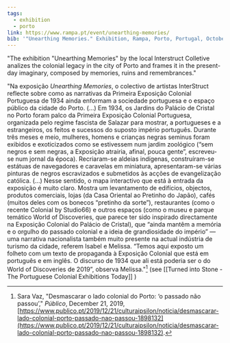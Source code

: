 ```yaml
---
tags:
  - exhibition
  - porto
link: https://www.rampa.pt/event/unearthing-memories/
bib: '"Unearthing Memories." Exhibition, Rampa, Porto, Portugal, October 14–November 26, 2023. https://www.rampa.pt/event/unearthing-memories/.'
---
```

"The exhibition "Unearthing Memories" by the local Interstruct Colletive analizes the colonial legacy in the city of Porto and frames it in the present-day imaginary, composed by memories, ruins and remembrances."

"Na exposição _Unearthing Memories_, o colectivo de artistas InterStruct reflecte sobre como as narrativas da Primeira Exposição Colonial Portuguesa de 1934 ainda enformam a sociedade portuguesa e o espaço público da cidade do Porto. (...) 
Em 1934, os Jardins do Palácio de Cristal no Porto foram palco da Primeira Exposição Colonial Portuguesa, organizada pelo regime fascista de Salazar para mostrar, a portugueses e a estrangeiros, os feitos e sucessos do suposto império português. Durante três meses e meio, mulheres, homens e crianças negras seminus foram exibidos e exoticizados como se estivessem num jardim zoológico (“sem negros e sem negras, a Exposição atrairia, afinal, pouca gente”, escreveu-se num jornal da época). Recriaram-se aldeias indígenas, construíram-se estátuas de navegadores e caravelas em miniatura, apresentaram-se várias pinturas de negros escravizados e submetidos às acções de evangelização católica.  (...)
Nesse sentido, o mapa interactivo que está à entrada da exposição é muito claro. Mostra um levantamento de edifícios, objectos, produtos comerciais, lojas (da Casa Oriental ao Pretinho do Japão), cafés (muitos deles com os bonecos “pretinho da sorte”), restaurantes (como o recente Colonial by Studio66) e outros espaços (como o museu e parque temático World of Discoveries, que parece ter sido inspirado directamente na Exposição Colonial do Palácio de Cristal), que “ainda mantêm a memória e o orgulho do passado colonial e a ideia de grandiosidade do império” — uma narrativa nacionalista também muito presente na actual indústria de turismo da cidade, referem Isabel e Melissa. “Temos aqui exposto um folheto com um texto de propaganda à Exposição Colonial que está em português e em inglês. O discurso de 1934 que ali está poderia ser o do World of Discoveries de 2019”, observa Melissa."[^1] (see [[Turned into Stone - The Portuguese Colonial Exhibitions Today]] )

[^1]: Sara Vaz, "Desmascarar o lado colonial do Porto: ‘o passado não passou’," _Público_, December 21, 2019, [https://www.publico.pt/2019/12/21/culturaipsilon/noticia/desmascarar-lado-colonial-porto-passado-nao-passou-1898132](https://www.publico.pt/2019/12/21/culturaipsilon/noticia/desmascarar-lado-colonial-porto-passado-nao-passou-1898132).
